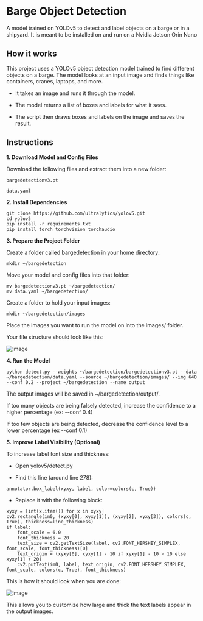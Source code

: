 # Barge Object Detection
A model trained on YOLOv5 to detect and label objects on a barge or in a shipyard. It is meant to be installed on and run on a Nvidia Jetson Orin Nano

## How it works

This project uses a YOLOv5 object detection model trained to find different objects on a barge. The model looks at an input image and finds things like containers, cranes, laptops, and more.

  - It takes an image and runs it through the model.

  - The model returns a list of boxes and labels for what it sees.

  - The script then draws boxes and labels on the image and saves the result.

## Instructions
**1. Download Model and Config Files**

Download the following files and extract them into a new folder:

    bargedetectionv3.pt

    data.yaml

**2. Install Dependencies**
```
git clone https://github.com/ultralytics/yolov5.git
cd yolov5
pip install -r requirements.txt
pip install torch torchvision torchaudio
```
**3. Prepare the Project Folder**

Create a folder called bargedetection in your home directory:
```
mkdir ~/bargedetection
```
Move your model and config files into that folder:
```
mv bargedetectionv3.pt ~/bargedetection/
mv data.yaml ~/bargedetection/
```
Create a folder to hold your input images:
```
mkdir ~/bargedetection/images
```
Place the images you want to run the model on into the images/ folder.

Your file structure should look like this:

![image](https://github.com/user-attachments/assets/5e7dfdf5-4f18-45c4-8c9f-9b5ba5a84bcb)


**4. Run the Model**
```
python detect.py --weights ~/bargedetection/bargedetectionv3.pt --data ~/bargedetection/data.yaml --source ~/bargedetection/images/ --img 640 --conf 0.2 --project ~/bargedetection --name output
```
The output images will be saved in ~/bargedetection/output/.

If too many objects are being falsely detected, increase the confidence to a higher percentage (ex: --conf 0.4)

If too few objects are being detected, decrease the confidence level to a lower percentage (ex --conf 0.1)

**5. Improve Label Visibility (Optional)**

To increase label font size and thickness:

  - Open yolov5/detect.py

  - Find this line (around line 278):
```
annotator.box_label(xyxy, label, color=colors(c, True))
```
  - Replace it with the following block:
```
xyxy = [int(x.item()) for x in xyxy]
cv2.rectangle(im0, (xyxy[0], xyxy[1]), (xyxy[2], xyxy[3]), colors(c, True), thickness=line_thickness)
if label:
    font_scale = 6.0
    font_thickness = 20
    text_size = cv2.getTextSize(label, cv2.FONT_HERSHEY_SIMPLEX, font_scale, font_thickness)[0]
    text_origin = (xyxy[0], xyxy[1] - 10 if xyxy[1] - 10 > 10 else xyxy[1] + 20)
    cv2.putText(im0, label, text_origin, cv2.FONT_HERSHEY_SIMPLEX, font_scale, colors(c, True), font_thickness)
```
This is how it should look when you are done:

![image](https://github.com/user-attachments/assets/83cd2b0e-00ec-4ee7-9ff8-ffbaaef28594)


This allows you to customize how large and thick the text labels appear in the output images.
